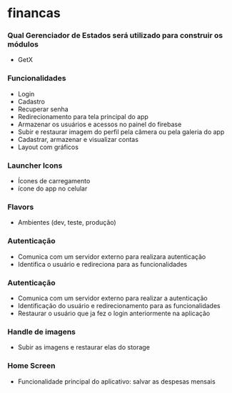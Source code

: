 # financas

### Qual Gerenciador de Estados será utilizado para construir os módulos

- GetX 

### Funcionalidades
 - Login
 - Cadastro
 - Recuperar senha
 - Redirecionamento para tela principal do app
 - Armazenar os usuários e acessos no painel do firebase
 - Subir e restaurar imagem do perfil pela câmera ou pela galeria do app
 - Cadastrar, armazenar e visualizar contas
 - Layout com gráficos

### Launcher Icons

- Ícones de carregamento
- ícone do app no celular

### Flavors
- Ambientes (dev, teste, produção)

### Autenticação 
 - Comunica com um servidor externo para realizara autenticação
 - Identifica o usuário e redireciona para as funcionalidades

### Autenticação
 - Comunica com um servidor externo para realizar a autenticação
 - Identificação do usuário e redirecionamento para as funcionalidades
 - Restaurar o usuário que ja fez o login anteriormente na aplicação

### Handle de imagens
 - Subir as imagens e restaurar elas do storage

### Home Screen
 - Funcionalidade principal do aplicativo: salvar as despesas mensais